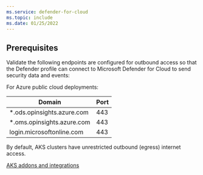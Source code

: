 ```yaml
---
ms.service: defender-for-cloud
ms.topic: include
ms.date: 01/25/2022
---
```


## Prerequisites

Validate the following endpoints are configured for outbound access so that the Defender profile can connect to Microsoft Defender for Cloud to send security data and events:

For Azure public cloud deployments:

| Domain                     | Port |
| -------------------------- | ---- |
| *.ods.opinsights.azure.com | 443  |
| *.oms.opinsights.azure.com | 443  |
| login.microsoftonline.com  | 443  |

By default, AKS clusters have unrestricted outbound (egress) internet access. 

[AKS addons and integrations](../../aks/limit-egress-traffic.md#aks-addons-and-integrations)
